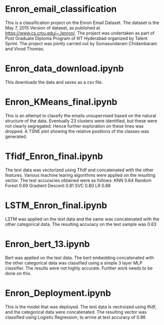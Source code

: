 # Enron_email_classification
This is a classification project on the Enron Email Dataset. The dataset is the May 7, 2015 Version of dataset, as published at https://www.cs.cmu.edu/~./enron/. The project was undertaken as part of Post Graduate Diploma Program of IIIT Hyderabad organized by Talent Sprint. The project was jointly carried out by Somasundaram Chidambaram and Vinod Thomas.

# Enron_data_download.ipynb
This downloads the data and saves as a csv file.

# Enron_KMeans_final.ipynb
This is an attempt to classify the emails unsupervised based on the natural structure of the data. Eventually 23 clusters were identified, but these were not clearly segregated. Hence further exploration on these lines was dropped. A TSNE plot showing the relative positions of the classes was generated. 

# Tfidf_Enron_final.ipynb
The text data was vectorized using Tfidf and concatenated with the other features. Various machine learing algorithms were applied on the resulting vector. The test accuracies obtained were as follows:
KNN 0.64
Random Forest 0.69
Gradient Descent 0.81
SVC 0.80
LR 0.88

# LSTM_Enron_final.ipynb
LSTM was applied on the text data and the same was concatenated with the other categorical data. The resulting accuracy on the test sample was 0.63


# Enron_bert_13.ipynb
Bert was applied on the text data. The bert embedding concatenated with the other categorical data was classified using a simple 3 layer MLP classifier. The results were not highly accurate. Further work needs to be done on this.

# Enron_Deployment.ipynb
This is the model that was deployed. The text data is vectroized using tfidf, and the categorical data were concatenated. The resulting vector was classified using Logistic Regression, to arrive at test accuracy of 0.86


